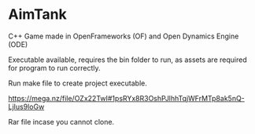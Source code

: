 # AimTank

C++ Game made in OpenFrameworks (OF) and Open Dynamics Engine (ODE)

Executable available, requires the bin folder to run, as assets are required for program to run correctly.

Run make file to create project executable.

https://mega.nz/file/OZx22TwI#1psRYx8R3OshPJlhhTqjWFrMTp8ak5nQ-LjIus9loGw

Rar file incase you cannot clone.
